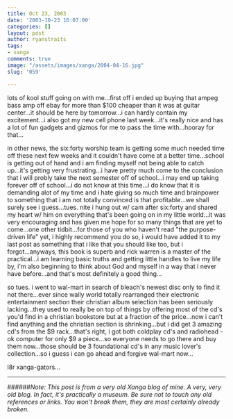 ```yaml
---
title: Oct 23, 2003
date: '2003-10-23 16:07:00'
categories: []
layout: post
author: ryanstraits
tags:
- xanga
comments: true
image: "/assets/images/xanga/2004-04-16.jpg"
slug: '059'

---
```

lots of kool stuff going on with me...first off i ended up buying that ampeg bass amp off ebay for more than $100 cheaper than it was at guitar center...it should be here by tomorrow...i can hardly contain my excitement...i also got my new cell phone last week...it's really nice and has a lot of fun gadgets and gizmos for me to pass the time with...hooray for that...

<!-- break -->

in other news, the six:forty worship team is getting some much needed time off these next few weeks and it couldn't have come at a better time...school is getting out of hand and i am finding myself not being able to catch up...it's getting very frustrating...i have pretty much come to the conclusion that i will probly take the next semester off of school...i may end up taking forever off of school...i do not know at this time...i do know that it is demanding alot of my time and i hate giving so much time and brainpower to something that i am not totally convinced is that profitable...we shall surely see i guess...tues. nite i hung out w/ cam after six:forty and shared my heart w/ him on everything that's been going on in my little world...it was very encouraging and has given me hope for so many things that are yet to come...one other tidbit...for those of you who haven't read "the purpose-driven life" yet, i highly recommend you do so, i would have added it to my last post as something that i like that you should like too, but i forgot...anyways, this book is superb and rick warren is a master of the practical...i am learning basic truths and getting little handles to live my life by, i'm also beginning to think about God and myself in a way that i never have before...and that's most definitely a good thing...

so tues. i went to wal-mart in search of bleach's newest disc only to find it not there...ever since wally world totally rearranged their electronic entertainment section their christian album selection has been seriously lacking...they used to really be on top of things by offering most of the cd's you'd find in a christian bookstore but at a fraction of the price...now i can't find anything and the christian section is shrinking...but i did get 3 amazing cd's from the $9 rack...that's right, i got both coldplay cd's and radiohead - ok computer for only $9 a piece...so everyone needs to go there and buy them now...those should be 3 foundational cd's in any music lover's collection...so i guess i can go ahead and forgive wal-mart now...

l8r xanga-gators...

---

######*Note: This post is from a very old Xanga blog of mine. A very, very old blog. In fact, it's practically a museum. Be sure not to touch any old references or links. You won't break them, they are most certainly already broken.*